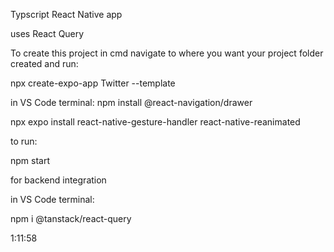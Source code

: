 Typscript React Native app

uses React Query

To create this project in cmd navigate to where you want your project folder created and run:

npx create-expo-app Twitter --template

in VS Code terminal:
npm install @react-navigation/drawer

npx expo install react-native-gesture-handler react-native-reanimated

to run:

npm start

for backend integration

in VS Code terminal:

npm i @tanstack/react-query


1:11:58